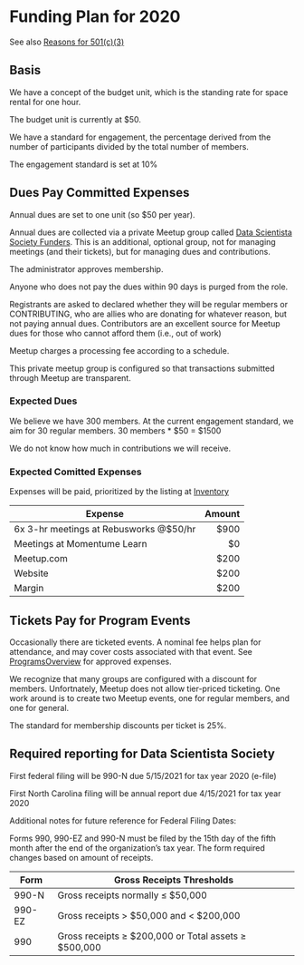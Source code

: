 # Funding Plan for 2020

See also [Reasons for 501(c)(3)](../Policies/501c3.md)

## Basis
We have a concept of the budget unit, which is the standing rate for space rental for one hour. 

The budget unit is currently at $50.

We have a standard for engagement, the percentage derived from the number of participants divided by the total number of members.

The engagement standard is set at 10%

## Dues Pay Committed Expenses
Annual dues are set to one unit (so $50 per year).

Annual dues are collected via a private Meetup group called [Data Scientista Society Funders](https://www.meetup.com/DataScientistaSocietyFunders/). This is an additional, optional group, not for managing meetings (and their tickets), but for managing dues and contributions.

The administrator approves membership.

Anyone who does not pay the dues within 90 days is purged from the role.

Registrants are asked to declared whether they will be regular members or CONTRIBUTING, who are allies who are donating for whatever reason, but not paying annual dues. Contributors are an excellent source for Meetup dues for those who cannot afford them (i.e., out of work)

Meetup charges a processing fee according to a schedule. 

This private meetup group is configured so that transactions submitted through Meetup are transparent.

### Expected Dues
We believe we have 300 members. At the current engagement standard, we aim for 30 regular members.
30 members * $50 = $1500 

We do not know how much in contributions we will receive.

### Expected Comitted Expenses
Expenses will be paid, prioritized by the listing at [Inventory](Inventory.md)

| Expense | Amount |
|----------------------------------------|----:|
| 6x 3-hr meetings at Rebusworks @$50/hr | $900 |
| Meetings at Momentume Learn | $0 |
| Meetup.com | $200 |
| Website | $200 |
| Margin | $200 |

## Tickets Pay for Program Events
Occasionally there are ticketed events. A nominal fee helps plan for attendance, and may cover costs associated with that event. See [ProgramsOverview](../ProgramsHandbook/ProgramsOverview.md) for approved expenses. 

We recognize that many groups are configured with a discount for members. Unfortnately, Meetup does not allow tier-priced ticketing. One work around is to create two Meetup events, one for regular members, and one for general. 

The standard for membership discounts per ticket is 25%. 

## Required reporting for Data Scientista Society

First federal filing will be 990-N due 5/15/2021 for tax year 2020 (e-file)

First North Carolina filing will be annual report due 4/15/2021 for tax year 2020

Additional notes for future reference for Federal Filing Dates:

Forms 990, 990-EZ and 990-N must be filed by the 15th day of the fifth month after the end of the organization’s tax year.  The form required changes based on amount of receipts.

| Form | Gross Receipts Thresholds |
|--------|---------------------------------------------------|
| 990-N	| Gross receipts normally ≤ $50,000
| 990-EZ | Gross receipts > $50,000 and < $200,000 
|990 | Gross receipts ≥ $200,000 or Total assets ≥ $500,000 
